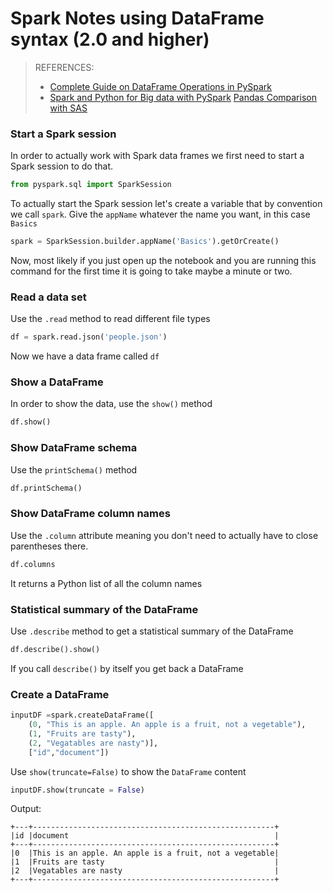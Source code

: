 # Spark Notes using DataFrame syntax (2.0 and higher)

> REFERENCES:
>  - [ Complete Guide on DataFrame Operations in PySpark](https://www.analyticsvidhya.com/blog/2016/10/spark-dataframe-and-operations/)
> - [Spark and Python for Big data with PySpark](https://www.udemy.com/spark-and-python-for-big-data-with-pyspark/)
> [ Pandas Comparison with SAS](http://pandas-docs.github.io/pandas-docs-travis/comparison_with_sas.html)

### Start a Spark session
In order to actually work with Spark data frames we first need to start a Spark session to do that.
```python
from pyspark.sql import SparkSession
```
To actually start the Spark session let's create a variable that by convention we call `spark`. Give the `appName` whatever the name you want, in this case  `Basics`
```python
spark = SparkSession.builder.appName('Basics').getOrCreate()
```
Now, most likely if you just open up the notebook and you are running this command for the first time it is going to take maybe a minute or two.
### Read a data set
Use the `.read` method to read different file types
```python
df = spark.read.json('people.json')
```
Now we have a data frame called `df`
### Show a DataFrame
In order to show the data, use the `show()` method
```python
df.show()
```
###  Show DataFrame schema
Use the `printSchema()` method
```python
df.printSchema()
```
### Show DataFrame column names
Use the `.column`  attribute meaning you don't need to actually have to close parentheses there.
```python
df.columns
```
It returns a Python list of all the column names
### Statistical summary of the DataFrame
Use `.describe` method to get a statistical summary of the DataFrame
```python
df.describe().show()
```
If you call `describe()` by itself you get back a DataFrame
### Create a DataFrame

```python
inputDF =spark.createDataFrame([
    (0, "This is an apple. An apple is a fruit, not a vegetable"),
    (1, "Fruits are tasty"),
    (2, "Vegatables are nasty")],
    ["id","document"])
```
Use `show(truncate=False)` to show the `DataFrame` content
```python
inputDF.show(truncate = False)
```
Output:
```
+---+------------------------------------------------------+
|id |document                                              |
+---+------------------------------------------------------+
|0  |This is an apple. An apple is a fruit, not a vegetable|
|1  |Fruits are tasty                                      |
|2  |Vegatables are nasty                                  |
+---+------------------------------------------------------+
```
<!--stackedit_data:
eyJoaXN0b3J5IjpbMTU2NTUyNTc4NSw0MTY2NDIwODUsNzQxMT
EyMTg4LC0xMjgxMDc2MDExLC03NDIzNTkwMzYsMTI3OTczMjU1
NiwyMTEwOTkzNzQwLDQ0MTI0NjE0NywxOTc1NDYwNDIyLDQ2MT
Q4OTY4NF19
-->
